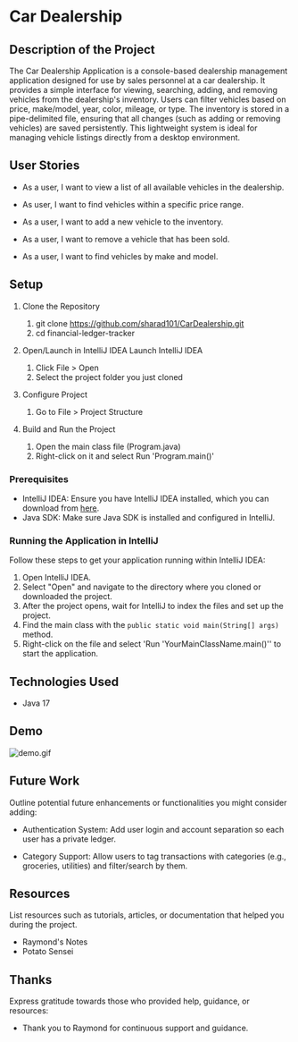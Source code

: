 # Car Dealership

## Description of the Project

The Car Dealership Application is a console-based dealership management application designed for use by sales personnel at a car dealership. 
It provides a simple interface for viewing, searching, adding, and removing vehicles from the dealership's inventory. 
Users can filter vehicles based on price, make/model, year, color, mileage, or type. The inventory is stored in a pipe-delimited file, ensuring that all changes (such as adding or removing vehicles) are saved persistently. This lightweight system is ideal for managing vehicle listings directly from a desktop environment.


## User Stories

- As a user,
  I want to view a list of all available vehicles in the dealership.

- As user,
  I want to find vehicles within a specific price range.

- As a user, I want to add a new vehicle to the inventory.

- As a user, I want to remove a vehicle that has been sold.

- As a user, I want to find vehicles by make and model.
## Setup

1. Clone the Repository
    1. git clone https://github.com/sharad101/CarDealership.git
    2. cd financial-ledger-tracker
   

2. Open/Launch in IntelliJ IDEA
   Launch IntelliJ IDEA
    1. Click File > Open
   2. Select the project folder you just cloned


3. Configure Project
   1. Go to File > Project Structure


4. Build and Run the Project
   1. Open the main class file (Program.java)
   2. Right-click on it and select Run 'Program.main()'


### Prerequisites

- IntelliJ IDEA: Ensure you have IntelliJ IDEA installed, which you can download from [here](https://www.jetbrains.com/idea/download/).
- Java SDK: Make sure Java SDK is installed and configured in IntelliJ.

### Running the Application in IntelliJ

Follow these steps to get your application running within IntelliJ IDEA:

1. Open IntelliJ IDEA.
2. Select "Open" and navigate to the directory where you cloned or downloaded the project.
3. After the project opens, wait for IntelliJ to index the files and set up the project.
4. Find the main class with the `public static void main(String[] args)` method.
5. Right-click on the file and select 'Run 'YourMainClassName.main()'' to start the application.

## Technologies Used

- Java 17

## Demo

![demo.gif](demo.gif)

## Future Work

Outline potential future enhancements or functionalities you might consider adding:

- Authentication System: Add user login and account separation so each user has a private ledger.

- Category Support: Allow users to tag transactions with categories (e.g., groceries, utilities) and filter/search by them.

## Resources

List resources such as tutorials, articles, or documentation that helped you during the project.

- Raymond's Notes
- Potato Sensei


## Thanks

Express gratitude towards those who provided help, guidance, or resources:

- Thank you to Raymond for continuous support and guidance.

 